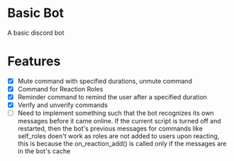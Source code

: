 # Basic Bot

A basic discord bot

# Features

- [x] Mute command with specified durations, unmute command
- [x] Command for Reaction Roles
- [x] Reminder command to remind the user after a specified duration
- [x] Verify and unverify commands
- [ ] Need to implement something such that the bot recognizes its own messages before it came online. If the current script is turned off and restarted, then the bot's previous messages for commands like self_roles doen't work as roles are not added to users upon reacting, this is because the on_reaction_add() is called only if the messages are in the bot's cache